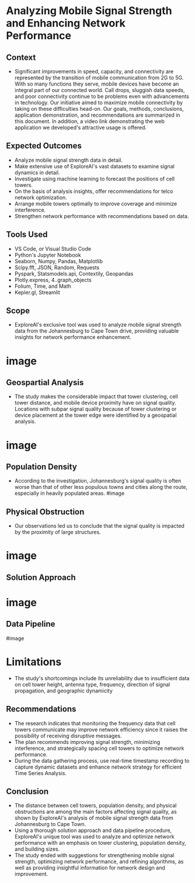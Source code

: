 # Analyzing Mobile Signal Strength and Enhancing Network Performance

## Context
- Significant improvements in speed, capacity, and connectivity are represented by the transition of mobile communication from 2G to 5G. With so many functions they serve, mobile devices have become an integral part of our connected world. Call drops, sluggish data speeds, and poor connectivity continue to be problems even with advancements in technology. Our initiative aimed to maximize mobile connectivity by taking on these difficulties head-on. Our goals, methods, conclusions, application demonstration, and recommendations are summarized in this document. In addition, a video link demonstrating the web application we developed's attractive usage is offered.


## Expected Outcomes
- Analyze mobile signal strength data in detail.
- Make extensive use of ExploreAI's vast datasets to examine signal dynamics in detail.
- Investigate using machine learning to forecast the positions of cell towers.
- On the basis of analysis insights, offer recommendations for telco network optimization.
- Arrange mobile towers optimally to improve coverage and minimize interference.
- Strengthen network performance with recommendations based on data.


## Tools Used
- VS Code, or Visual Studio Code
- Python's Jupyter Notebook
- Seaborn, Numpy, Pandas, Matplotlib
- Scipy.fft, JSON, Random, Requests
- Pyspark, Statsmodels.api, Contextily, Geopandas
- Plotly.express, 4..graph_objects
- Folium, Time, and Math
- Kepler.gl, Streamlit

## Scope 
- ExploreAI's exclusive tool was used to analyze mobile signal strength data from the Johannesburg to Cape Town drive, providing valuable insights for network performance enhancement.
# image

## Geospartial Analysis
- The study makes the considerable impact that tower clustering, cell tower distance, and mobile device proximity have on signal quality. Locations with subpar signal quality because of tower clustering or device placement at the tower edge were identified by a geospatial analysis.
# image

## Population Density
- According to the investigation, Johannesburg's signal quality is often worse than that of other less populous towns and cities along the route, especially in heavily populated areas.
#image

## Physical Obstruction
- Our observations led us to conclude that the signal quality is impacted by the proximity of large structures.
# image

## Solution Approach
# image

## Data Pipeline
#image

# Limitations
- The study's shortcomings include its unreliability due to insufficient data on cell tower height, antenna type, frequency, direction of signal propagation, and geographic dynamicity

## Recommendations
- The research indicates that monitoring the frequency data that cell towers communicate may improve network efficiency since it raises the possibility of receiving disruptive messages.
- The plan recommends improving signal strength, minimizing interference, and strategically spacing cell towers to optimize network performance.
- During the data gathering process, use real-time timestamp recording to capture dynamic datasets and enhance network strategy for efficient Time Series Analysis.

## Conclusion
- The distance between cell towers, population density, and physical obstructions are among the main factors affecting signal quality, as shown by ExploreAI's analysis of mobile signal strength data from Johannesburg to Cape Town.
- Using a thorough solution approach and data pipeline procedure, ExploreAI's unique tool was used to analyze and optimize network performance with an emphasis on tower clustering, population density, and building sizes.
- The study ended with suggestions for strengthening mobile signal strength, optimizing network performance, and refining algorithms, as well as providing insightful information for network design and improvement.


